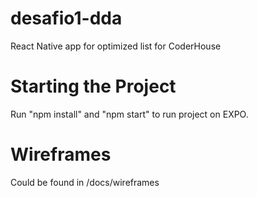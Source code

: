# desafio1-dda

React Native app for optimized list for CoderHouse

# Starting the Project

Run "npm install" and "npm start" to run project on EXPO.

# Wireframes

Could be found in /docs/wireframes